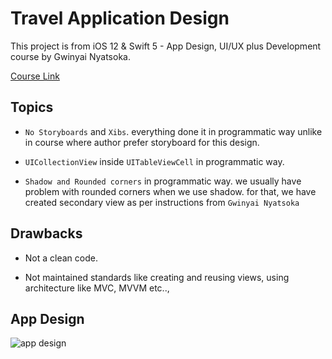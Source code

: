 # Travel Application Design

This project is from iOS 12 & Swift 5 - App Design, UI/UX plus Development course by Gwinyai Nyatsoka.

[Course Link](https://www.udemy.com/course/app-design-uiux-plus-ios-development/)

## Topics

- `No Storyboards` and `Xibs`. everything done it in programmatic way unlike in course where author prefer storyboard for this design.
- `UICollectionView` inside `UITableViewCell` in programmatic way.

- `Shadow and Rounded corners` in programmatic way. we usually have problem with rounded corners when we use shadow. for that, we have created secondary view as per instructions from `Gwinyai Nyatsoka`

## Drawbacks

- Not a clean code.

- Not maintained standards like creating and reusing views, using architecture like MVC, MVVM etc..,

## App Design

![app design](app.gif)
